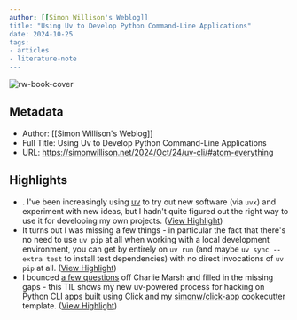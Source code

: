 ```yaml
---
author: [[Simon Willison's Weblog]]
title: "Using Uv to Develop Python Command-Line Applications"
date: 2024-10-25
tags: 
- articles
- literature-note
---
```

![rw-book-cover](https://simonwillison.net/favicon.ico)

## Metadata
- Author: [[Simon Willison's Weblog]]
- Full Title: Using Uv to Develop Python Command-Line Applications
- URL: https://simonwillison.net/2024/Oct/24/uv-cli/#atom-everything

## Highlights
- . I've been increasingly using [uv](https://docs.astral.sh/uv/) to try out new software (via `uvx`) and experiment with new ideas, but I hadn't quite figured out the right way to use it for developing my own projects. ([View Highlight](https://read.readwise.io/read/01jb04rdtcybzztzgwx8v583qx))
- It turns out I was missing a few things - in particular the fact that there's no need to use `uv pip` at all when working with a local development environment, you can get by entirely on `uv run` (and maybe `uv sync --extra test` to install test dependencies) with no direct invocations of `uv pip` at all. ([View Highlight](https://read.readwise.io/read/01jb04rwckgsxv5acq4xp0jmsw))
- I bounced [a few questions](https://gist.github.com/simonw/975dfa41e9b03bca2513a986d9aa3dcf) off Charlie Marsh and filled in the missing gaps - this TIL shows my new uv-powered process for hacking on Python CLI apps built using Click and my [simonw/click-app](https://github.com/simonw/click-app) cookecutter template. ([View Highlight](https://read.readwise.io/read/01jb04s1z84m914vnppdfnsdwn))

